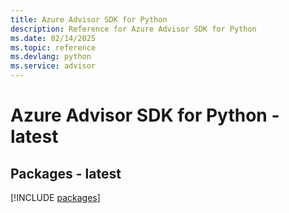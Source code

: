 ```yaml
---
title: Azure Advisor SDK for Python
description: Reference for Azure Advisor SDK for Python
ms.date: 02/14/2025
ms.topic: reference
ms.devlang: python
ms.service: advisor
---
```

# Azure Advisor SDK for Python - latest
## Packages - latest
[!INCLUDE [packages](advisor-index.md)]